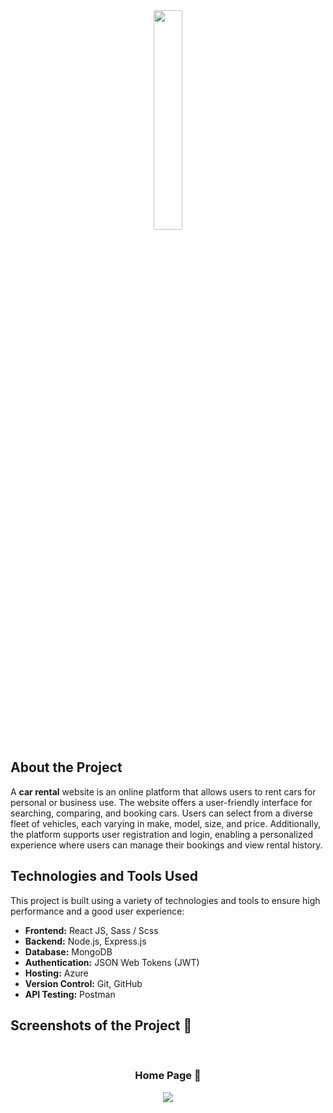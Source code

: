 <div align='center'><img style="width:30%" src='https://user-images.githubusercontent.com/105128267/218077760-5694a4ac-4e37-4de7-b31f-268ccd27400a.png'/></div>

<h2>About the Project</h2>


<p>A <b>car rental</b> website is an online platform that allows users to rent cars for personal or business use. The website offers a user-friendly interface for searching, comparing, and booking cars. Users can select from a diverse fleet of vehicles, each varying in make, model, size, and price. Additionally, the platform supports user registration and login, enabling a personalized experience where users can manage their bookings and view rental history.</p>

<!--- 👉 Live Demo: <a href='https://car-rental-ten.vercel.app/'>Live Demo</a> -->
<h2>Technologies and Tools Used</h2>

<p>This project is built using a variety of technologies and tools to ensure high performance and a good user experience:</p>

<ul>
  <li><b>Frontend:</b> React JS, Sass / Scss</li>
  <li><b>Backend:</b> Node.js, Express.js</li>
  <li><b>Database:</b> MongoDB</li>
  <li><b>Authentication:</b> JSON Web Tokens (JWT)</li>
  <li><b>Hosting:</b> Azure</li>
  <li><b>Version Control:</b> Git, GitHub</li>
  <li><b>API Testing:</b> Postman</li>
</ul>
<h2>Screenshots of the Project 📸</h2>
<br>
<h3 align='center'>Home Page 🏡</h3>

<div align='center'>
<img src='https://user-images.githubusercontent.com/105128267/218077675-f50ac9ae-8d2c-4196-aed8-f4490e142960.png'/>

</div>

